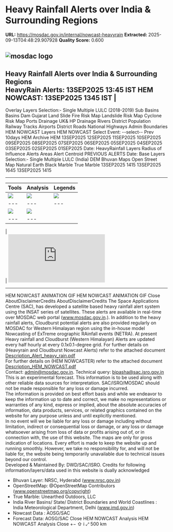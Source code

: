 # Heavy Rainfall Alerts over India & Surrounding Regions

**URL:** https://mosdac.gov.in/internal/nowcast-heavyrain
**Extracted:** 2025-09-13T04:48:29.907928
**Quality Score:** 0.600

![mosdac logo](https://mosdac.gov.in/heavyrain/assets/img/transparent_mosdac_rapid.png)  
---  
Heavy Rainfall Alerts over India & Surrounding Regions   
HeavyRain Alerts: 13SEP2025 13:45 IST HEM NOWCAST: 13SEP2025 1345 IST |   
---  
  

Overlay Layers 
Selection:-
Single
Multiple
LULC (2018-2019)
Sub Basins
Basins
Dam Gujarat
Land Slide
Fire Risk Map
Landslide Risk Map
Cyclone Risk Map
Ports
Drainage UK& HP
Drainage
Rivers
District Population
Railway Tracks
Airports
District Roads
National Highways
Admin Boundaries
HEM NOWCAST Layers 
HEM NOWCAST
Select Event:  --select-- Prev 10days HEM Archive HEM
13SEP2025 12SEP2025 11SEP2025 10SEP2025 09SEP2025 08SEP2025 07SEP2025 06SEP2025 05SEP2025 04SEP2025 03SEP2025 02SEP2025 01SEP2025
Date: 
HeavyRainfall Layers 
Radius of Influence
Alerts Areas
Alert Centroid
PREVIOUS ALERTS
Date: 
Base Layers 
Selection:-
Single
Multiple
LULC (India)
DEM
Bhuvan Maps
Open Street Map
Natural Earth
Black Marble
True Marble
13SEP2025 1415 13SEP2025 1645 13SEP2025 1415
  *   *   *   *   *   * 

Tools | Analysis | Legends  
---|---|---  
![](https://mosdac.gov.in/heavyrain/assets/img/area-icon-small.png) |  ![](https://mosdac.gov.in/heavyrain/assets/img/distance-icon-small.png) |  ![](https://mosdac.gov.in/heavyrain/assets/img/graticule-icon-small.png)  
---|---|---  
![](https://mosdac.gov.in/heavyrain/assets/img/point_icon.png) |  ![](https://mosdac.gov.in/heavyrain/assets/img/time_series_c.png)  
---|---  
|   
|  ![](https://mosdac.gov.in/live_data/wms/liveNew/products/NOWCAST/HE_NOWCAST/EXP-3RIMG_13SEP2025_0815_L2B_HEM_NOWCAST-180M.nc?TRANSPARENT=true&SERVICE=WMS&VERSION=1.3.0&REQUEST=GetLegendGraphic&LAYER=HEM-NOWCAST&FORMAT=image/png&STYLES=boxfill/Rainbow&COLORSCALERANGE=0.5,60.0)   
  
---  
HEM NOWCAST ANIMATION GIF HEM NOWCAST ANIMATION GIF
Close
AboutDisclaimerCredits AboutDisclaimerCredits
The Space Applications Centre (SAC), has developed a satellite based heavy rainfall alert system using the INSAT series of satellites. These alerts are available in real-time over MOSDAC web portal (www.mosdac.gov.in.). In addition to the heavy rainfall alerts, Cloudburst potential alerts are also provided regularly on MOSDAC for Western Himalayan region using the in-house model Nowcasting of ExTreme orographic RAinfall events (NETRA). At present Heavy rainfall and Cloudburst (Western Himalayan) Alerts are updated every half hourly at every 0.1x0.1-degree grid. 
For further details on (Heavyrain and Cloudburst Nowcast Alerts) refer to the attached document [Description_Alert_heavy_rain.pdf](https://mosdac.gov.in/heavyrain/assets/documents/Description_Alert_heavy_rain.pdf)  
For further details on (HEM NOWCASTER) refer to the attached document [Description_HEM_NOWCAST.pdf](https://mosdac.gov.in/heavyrain/assets/documents/Description_HEM_NOWCAST.pdf)  
Contact: admin@mosdac.gov.in. Technical query: bipasha@sac.isro.gov.in 
This is an experimental forecast. This information is to be used along with other reliable data sources for interpretation. SAC/ISRO/MOSDAC should not be made responsible for any loss or damage incurred.   
The information is provided on best effort basis and while we endeavor to keep the information up to date and correct, we make no representations or warranties of any kind, express or implied, about the absolute accuracies of information, data products, services, or related graphics contained on the website for any purpose unless and until explicitly mentioned.  
In no event will we be liable for any loss or damage including without limitation, indirect or consequential loss or damage, or any loss or damage whatsoever arising from loss of data or profits arising out of, or in connection with, the use of this website. The maps are only for gross indication of locations. Every effort is made to keep the website up and running smoothly. However, we take no responsibility for, and will not be liable for, the website being temporarily unavailable due to technical issues beyond our control.  
Developed & Maintained By: DWD/SAC/ISRO.
Credits for following information/layers/data used in this website is dually acknowledged   
* Bhuvan Layer: NRSC, Hyderabd (www.nrsc.gov.in)   
* OpenStreetMap: @OpenStreetMap Contributors (www.openstreetmap.org/copyright)   
* True Marble: Unearthed Outdoors, LLC   
* India River Basins/ State/ District Boundaries and World Coastlines : India Meteorological Department, Delhi (www.imd.gov.in)   
* Nowcast Data : AOSG/SAC   
* Forecast Data: AOSG/SAC 
Close
HEM NOWCAST Analysis HEM NOWCAST Analysis Close
[](https://mosdac.gov.in/heavyrain/)
+−
⇧
i
⤢
500 km

